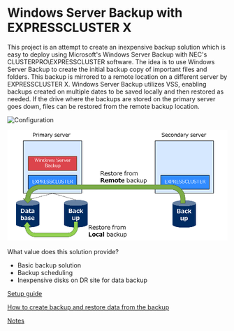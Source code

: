 # Windows Server Backup with EXPRESSCLUSTER X
This project is an attempt to create an inexpensive backup solution which is easy to deploy using Microsoft's Windows Server Backup with NEC's CLUSTERPRO\EXPRESSCLUSTER software. The idea is to use Windows Server Backup to create the initial backup copy of important files and folders. This backup is mirrored to a remote location on a different server by EXPRESSCLUSTER X. Windows Server Backup utilizes VSS, enabling backups created on multiple dates to be saved locally and then restored as needed. If the drive where the backups are stored on the primary server goes down, files can be restored from the remote backup location.

  ![Configuration](Configuration.png)
  
  ![Restore](https://github.com/EXPRESSCLUSTER/Windows-Server-Backup/blob/master/Restore.PNG?raw=true)

What value does this solution provide?
- Basic backup solution
- Backup scheduling
- Inexpensive disks on DR site for data backup

[Setup guide](https://github.com/EXPRESSCLUSTER/Windows-Server-Backup/blob/master/Environment%20Configuration.md)

[How to create backup and restore data from the backup](https://github.com/EXPRESSCLUSTER/Windows-Server-Backup/blob/master/Testing%20Notes.md)

[Notes](https://github.com/EXPRESSCLUSTER/Windows-Server-Backup/blob/master/Things%20To%20Consider.md)
